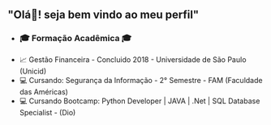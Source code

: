  ## "Olá👋! seja bem vindo ao meu perfil" ##  
   
   - ### 🎓 Formação Acadêmica 🎓 ###
- 📈 Gestão Financeira - Concluido 2018 - Universidade de São Paulo (Unicid) 
- 💻 Cursando: Segurança da Informação - 2° Semestre - FAM (Faculdade das Américas)
- 💻 Cursando Bootcamp: Python Developer | JAVA | .Net | SQL Database Specialist - (Dio)


